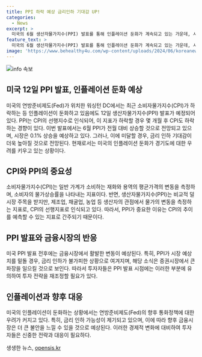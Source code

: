```yaml
---
title: PPI 하락 예상 금리인하 기대감 UP!
categories:
  - News
excerpt: >
  미국의 6월 생산자물가지수(PPI) 발표를 통해 인플레이션 둔화가 계속되고 있는 가운데, 시장은 CPI와 관련된 중요한 선행지표로 PPI를 주목하고 있다. 6월 PPI는 예상보다 상승할 것으로 전망되고 있으며, 이에 따라 9월의 연준 회의에서의 금리 인하 가능성이 93%까지 상승했다. 또한, 물가지수의 강한 하락과 함께 9월의 금리 인하가 불가피할 수 있다는 전망이 나오고 있다.
feature_text: >
  미국의 6월 생산자물가지수(PPI) 발표를 통해 인플레이션 둔화가 계속되고 있는 가운데, 시장은 CPI와 관련된 중요한 선행지표로 PPI를 주목하고 있다. 6월 PPI는 예상보다 상승할 것으로 전망되고 있으며, 이에 따라 9월의 연준 회의에서의 금리 인하 가능성이 93%까지 상승했다. 또한, 물가지수의 강한 하락과 함께 9월의 금리 인하가 불가피할 수 있다는 전망이 나오고 있다.
image: 'https://www.behealthy4u.com/wp-content/uploads/2024/06/koreanews.jpg'
---
```


<p><img src="https://www.behealthy4u.com/wp-content/uploads/2024/06/koreanews.jpg" alt="info 속보" /></p>

<h2 data-ke-size="size26">미국 12일 PPI 발표, 인플레이션 둔화 예상</h2>

<p data-ke-size="size16">미국의 연방준비제도(Fed)가 위치한 워싱턴 DC에서는 최근 소비자물가지수(CPI)가 하락하는 등 인플레이션이 둔화하고 있음에도 12일 생산자물가지수(PPI) 발표가 예정되어 있다. PPI는 CPI의 선행지수로 인식되어, 이 지표가 하락할 경우 몇 개월 후 CPI도 하락하는 경향이 있다. 이번 발표에서는 6월 PPI가 전월 대비 상승할 것으로 전망되고 있으며, 시장은 0.1% 상승을 예상하고 있다. 그러나, 이에 미달할 경우, 금리 인하 기대감이 더욱 높아질 것으로 전망된다. 현재로서는 미국의 인플레이션 둔화가 경기도에 대한 우려를 키우고 있는 상황이다.</p>

<h2 data-ke-size="size26">CPI와 PPI의 중요성</h2>

<p data-ke-size="size16">소비자물가지수(CPI)는 일반 가계가 소비하는 재화와 용역의 평균가격의 변동을 측정하며, 소비자의 물가상승률을 나타내는 지표이다. 반면, 생산자물가지수(PPI)는 비교적 덜 시장 주목을 받지만, 제조업, 채굴업, 농업 등 생산자의 관점에서 물가의 변동을 측정하는 지표로, CPI의 선행지표로 인식되고 있다. 따라서, PPI가 중요한 이유는 CPI의 추이를 예측할 수 있는 지표로 간주되기 때문이다.</p>

<h2 data-ke-size="size26">PPI 발표와 금융시장의 반응</h2>

<p data-ke-size="size16">미국 PPI 발표 전후에는 금융시장에서 활발한 변동이 예상된다. 특히, PPI가 시장 예상치를 밑돌 경우, 금리 인하가 불가피한 상황으로 여겨지며, 해당 소식은 증권시장에서 큰 파장을 일으킬 것으로 보인다. 따라서 투자자들은 PPI 발표 시점에는 이러한 부분에 유의하여 투자 전략을 재조정할 필요가 있다.</p>

<h2 data-ke-size="size26">인플레이션과 향후 대응</h2>

<p data-ke-size="size16">미국의 인플레이션이 둔화하는 상황에서는 연방준비제도(Fed)의 향후 통화정책에 대한 우려가 커지고 있다. 특히, 금리 인하 가능성이 제기되고 있으며, 이에 따라 향후 금융시장은 더 큰 불안을 느낄 수 있을 것으로 예상된다. 이러한 경제적 변화에 대비하여 투자자들은 신중한 전략과 대응이 필요하다.</p>
생생한 뉴스, <a href="https://opensis.kr" rel="dofollow">opensis.kr</a>


